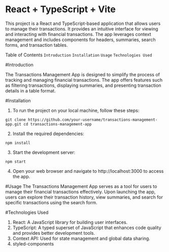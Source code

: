 # React + TypeScript + Vite

This project is a React and TypeScript-based application that allows users to manage their transactions. It provides an intuitive interface for viewing and interacting with financial transactions. The app leverages context management and includes components for headers, summaries, search forms, and transaction tables.

Table of Contents
`Introduction`
`Installation`
`Usage`
`Technologies Used`

#Introduction

The Transactions Management App is designed to simplify the process of tracking and managing financial transactions. The app offers features such as filtering transactions, displaying summaries, and presenting transaction details in a table format.

#Installation

1. To run the project on your local machine, follow these steps:

`git clone https://github.com/your-username/transactions-management-app.git
cd transactions-management-app
`

2. Install the required dependencies:

`npm install`

3. Start the development server:

`npm start`

4. Open your web browser and navigate to http://localhost:3000 to access the app.


#Usage
The Transactions Management App serves as a tool for users to manage their financial transactions effectively. Upon launching the app, users can explore their transaction history, view summaries, and search for specific transactions using the search form.

#Technologies Used

1. React: A JavaScript library for building user interfaces.
2. TypeScript: A typed superset of JavaScript that enhances code quality and provides better development tools.
3. Context API: Used for state management and global data sharing.
4. styled-components
